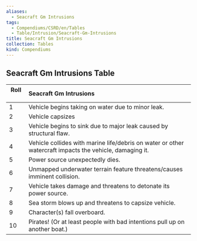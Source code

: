 ```yaml
---
aliases:
  - Seacraft Gm Intrusions
tags:
  - Compendiums/CSRD/en/Tables
  - Table/Intrusion/Seacraft-Gm-Intrusions
title: Seacraft Gm Intrusions
collection: Tables
kind: Compendiums
---
```

## Seacraft Gm Intrusions Table
|  Roll &nbsp; &nbsp; | Seacraft Gm Intrusions  |
| ------------- | :----------- |
| 1 | Vehicle begins taking on water due to minor leak. |
| 2 | Vehicle capsizes |
| 3 | Vehicle begins to sink due to major leak caused by structural flaw. |
| 4 | Vehicle collides with marine life/debris on water or other watercraft impacts the vehicle, damaging it. |
| 5 | Power source unexpectedly dies. |
| 6 | Unmapped underwater terrain feature threatens/causes imminent collision. |
| 7 | Vehicle takes damage and threatens to detonate its power source. |
| 8 | Sea storm blows up and threatens to capsize vehicle. |
| 9 | Character(s) fall overboard. |
| 10 | Pirates! (Or at least people with bad intentions pull up on another boat.) |